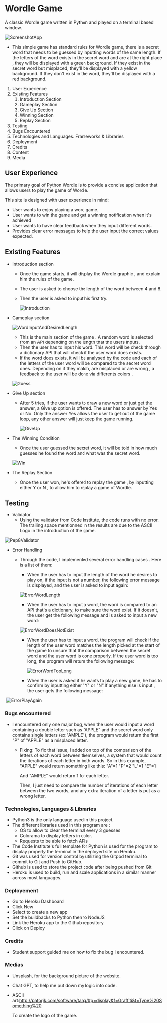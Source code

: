 # Wordle Game

A classic Wordle game written in Python and played on a terminal based window.

![ScreenshotApp](C:\Users\Tanguy\Desktop\CodeInstituteCourses\PP3\Python-Wordle\imagesREADME\ScreenshotApp.png)

- This simple game has standard rules for Wordle game, there is a secret word that needs to be guessed by inputting words of the same length. If the letters of the word exists in the secret word and are at the right place , they will be displayed with a green background. If they exist in the secret word but misplaced, they'll be displayed  with a yellow background. If they don't exist in the word, they'll be displayed with a red background. 

1. User Experience
2. Existing Features
   1. Introduction Section
   2. Gameplay Section
   3. Give Up Section
   4. Winning Section
   5. Replay Section
3. Testing
4. Bugs Encountered
5. Technologies and Languages. Frameworks & Libraries
6. Deployment
7. Credits
8. Content
9. Media

## User Experience

The primary goal of Python Wordle is to provide a concise application that allows users to play the game of Wordle. 

This site is designed with user experience in mind:

- User wants to enjoy playing a word game.
- User wants to win the game and get a winning notification when it's achieved
- User wants to have clear feedback when they input different words.
- Provides clear error messages to help the user input the correct values expected.

## Existing Features

- Introduction section

  - Once the game starts, it will display the Wordle graphic , and explain him the rules of the game. 

  - The user is asked to choose the length of the word between 4 and 8.

  - Then the user is asked to input his first try.

     ![Introduction](C:\Users\Tanguy\Desktop\CodeInstituteCourses\PP3\Python-Wordle\imagesREADME\Introduction.png)

- Gameplay section

  ![WordInputAndDesiredLength](C:\Users\Tanguy\Desktop\CodeInstituteCourses\PP3\Python-Wordle\imagesREADME\WordInputAndDesiredLength.png)

  - This is the main section of the game . 
    A random word is selected from an API depending on the length that the users inputs. 
  - Then the user has to input his word. This word will be check through a dictionary API that will check if the user word does exists.
  - If the word does exists, it will be analysed by the code and each of the letters of the user word will be compared to the secret word ones. Depending on if they match, are misplaced or are wrong , a feedback to the user will be done via differents colors .

  ![Guess](C:\Users\Tanguy\Desktop\CodeInstituteCourses\PP3\Python-Wordle\imagesREADME\Guess.png)

- Give Up section

  - After 5 tries, if the user wants to draw a new word or just get the answer, a Give up option is offered. The user has to answer by Yes or No. Only the answer Yes allows the user to get out of the game loop, any other answer will just keep the game running.

    ![GiveUp](C:\Users\Tanguy\Desktop\CodeInstituteCourses\PP3\Python-Wordle\imagesREADME\GiveUp.png)

- The Winning Condition
  - Once the user guessed the secret word, it will be told in how much guesses he found the word and what was the secret word.
  
  ![Win](C:\Users\Tanguy\Desktop\CodeInstituteCourses\PP3\Python-Wordle\imagesREADME\Win.png)
  
- The Replay Section
  - Once the user won, he's offered to replay the game , by inputting either Y or N , to allow him to replay a game of Wordle.

## Testing

- Validator
  - Using the validator from Code Institute, the code runs with no error. 
    The trailing space mentionned in the results are due to the ASCII Logo in the introduction of the game. 

![Pep8Validator](C:\Users\Tanguy\Desktop\CodeInstituteCourses\PP3\Python-Wordle\imagesREADME\Pep8Validator.png)

- Error Handling
  - Through the code, I implemented several error handling cases . Here is a list of them:
  
    - When the user has to input the length of the word he desires to play on, if the input is not a number, the following error message is displayed, and the user is asked to input again:
  
    ![ErrorWordLength](C:\Users\Tanguy\Desktop\CodeInstituteCourses\PP3\Python-Wordle\imagesREADME\ErrorWordLength.png)
  
    - When the user has to input a word, the word is compared to an API that's a dictionary, to make sure the word exist. If it doesn't, the user get the following message and is asked to input a new word:
  
    ![ErrorWordDoesNotExist](C:\Users\Tanguy\Desktop\CodeInstituteCourses\PP3\Python-Wordle\imagesREADME\ErrorWordDoesNotExist.png)
  
    - When the user has to input a word, the program will check if the length of the user word matches the length picked at the start of the game to unsure that the comparison between the secret word and the user word is done properly. If the user word is too long, the program will return the following message:
    
      ![ErrorWordTooLong](C:\Users\Tanguy\Desktop\CodeInstituteCourses\PP3\Python-Wordle\imagesREADME\ErrorWordTooLong.png)
    
    - When the user is asked if he wants to play a new game, he has to confirm by inputting either "Y" or "N".If anything else is input , the user gets the following message:

​						![ErrorPlayAgain](C:\Users\Tanguy\Desktop\CodeInstituteCourses\PP3\Python-Wordle\imagesREADME\ErrorPlayAgain.png)

### Bugs encountered

- I encountered only one major bug, when the user would input a word containing a double letter such as "APPLE" and the secret word only contains single letters (ex:"AMPLE"), the program would return the first "P" of "APPLE" as a misplaced letter. 

  - Fixing: 
    To fix that issue, I added on top of the comparison of the letters of each word between themselves, a system that would count the iterations of each letter in both words. 
    So in this example, "APPLE" would return something like this:
    "A"=1 "P"=2 "L"=1 "E"=1

    And "AMPLE" would return 1 for each letter.

    Then, I just need to compare the number of iterations of each letter between the two words, and any extra iteration of a letter is put as a wrong letter.

### Technologies, Languages & Libraries

- Python3 is the only language used in this project.
- The different libraries used in this program are :
  - OS to allow to clear the terminal every 3 guesses
  - Colorama to display letters in color.
  - Requests to be able to fetch APIs
- The Code Institute's full template for Python is used for the program to display properly the terminal in the deployed site on Heroku.
- Git was used for version control by utilizing the Gitpod terminal to commit to Git and Push to GitHub.
- Github is used to store the project code after being pushed from Git
- Heroku is used to build, run and scale applications in a similar manner across most languages.

### Deployement

- Go to Heroku Dashboard
- Click New
- Select to create a new app
- Set the buildbacks to Python then to NodeJS
- Link the Heroku app to the Github repository
- Click on Deploy

### Credits

- Student support guided me on how to fix the bug I encountered.

### Medias

- Unsplash, for the background picture of the website.

- Chat GPT, to help me put down my logic into code.

- ASCII art:http://patorjk.com/software/taag/#p=display&f=Graffiti&t=Type%20Something%20

  To create the logo of the game.

​	



